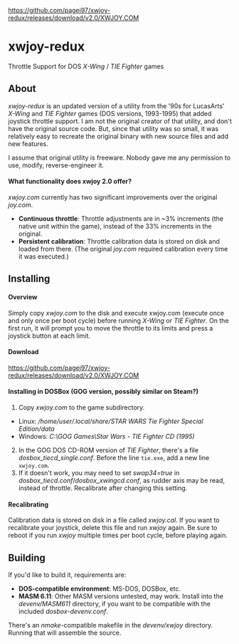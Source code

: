 <https://github.com/pagej97/xwjoy-redux/releases/download/v2.0/XWJOY.COM>


# xwjoy-redux
Throttle Support for DOS *X-Wing* / *TIE Fighter* games

## About
*xwjoy-redux* is an updated version of a utility from the '90s for LucasArts' *X-Wing* and *TIE Fighter* games (DOS versions, 1993-1995) that added joystick throttle support.  I am not the original creator of that utility, and don't have the original source code.  But, since that utility was so small, it was relatively easy to recreate the original binary with new source files and add new features.

I assume that original utility is freeware.  Nobody gave me any permission to use, modify, reverse-engineer it.

#### What functionality does xwjoy 2.0 offer?
*xwjoy.com* currently has two significant improvements over the original *joy.com*.
- **Continuous throttle**: Throttle adjustments are in ~3% increments (the native unit within the game), instead of the 33% increments in the original.
- **Persistent calibration**: Throttle calibration data is stored on disk and loaded from there.  (The original *joy.com* required calibration every time it was executed.)

## Installing

#### Overview
Simply copy *xwjoy.com* to the disk and execute xwjoy.com (execute once and only once per boot cycle) before running *X-Wing* or *TIE Fighter*.  On the first run, it will prompt you to move the throttle to its limits and press a joystick button at each limit.

#### Download
<https://github.com/pagej97/xwjoy-redux/releases/download/v2.0/XWJOY.COM>

#### Installing in DOSBox (GOG version, possibly similar on Steam?)
1. Copy *xwjoy.com* to the game subdirectory.
  * Linux: */home/user/.local/share/STAR WARS Tie Fighter Special Edition/data*
  * Windows: *C:\GOG Games\Star Wars - TIE Fighter CD (1995)*
2. In the GOG DOS CD-ROM version of *TIE Fighter*, there's a file *dosbox_tiecd_single.conf*.  Before the line `tie.exe`, add a new line `xwjoy.com`.
3. If it doesn't work, you may need to set *swap34=true* in *dosbox_tiecd.conf*/*dosbox_xwingcd.conf*, as rudder axis may be read, instead of throttle.  Recalibrate after changing this setting.

#### Recalibrating
Calibration data is stored on disk in a file called *xwjoy.cal*.  If you want to recalibrate your joystick, delete this file and run *xwjoy* again.  Be sure to reboot if you run *xwjoy* multiple times per boot cycle, before playing again.

## Building
If you'd like to build it, requirements are:
- **DOS-compatible environment**: MS-DOS, DOSBox, etc.
- **MASM 6.11**: Other MASM versions untested, may work.  Install into the *devenv/MASM611* directory, if you want to be compatible with the included *dosbox-devenv.conf*.

There's an *nmake*-compatible makefile in the *devenv/xwjoy* directory.  Running that will assemble the source.

